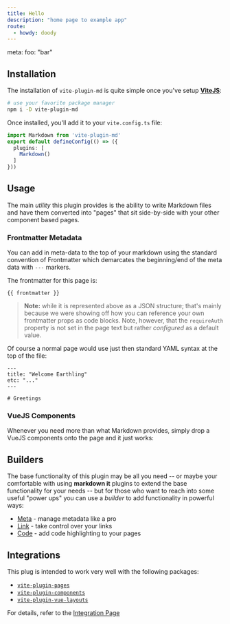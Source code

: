 ```yaml
---
title: Hello
description: "home page to example app"
route:
  - howdy: doody
---
```


<route lang="yaml">
meta:
  foo: "bar"
</route>

## Installation

The installation of `vite-plugin-md` is quite simple once you've setup [**ViteJS**](https://vitejs.dev/):

```sh
# use your favorite package manager
npm i -D vite-plugin-md
```

Once installed, you'll add it to your `vite.config.ts` file:

```ts
import Markdown from 'vite-plugin-md'
export default defineConfig(() => ({
  plugins: [
    Markdown()
  ]
}))
```

## Usage

The main _utility_ this plugin provides is the ability to write Markdown files and have them converted into "pages" that sit side-by-side with your other component based pages.

### Frontmatter Metadata

You can add in meta-data to the top of your markdown using the standard convention of Frontmatter which demarcates the beginning/end of the meta data with `---` markers.

The frontmatter for this page is:

```!json
{{ frontmatter }}
```

> **Note:** while it is represented above as a JSON structure; that's mainly because we were showing off how you can reference your own frontmatter props as code blocks. Note, however, that the `requireAuth` property is not set in the page text but rather _configured_ as a default value.

Of course a normal page would use just then standard YAML syntax at the top of the file:

```#md
---
title: "Welcome Earthling"
etc: "..."
---

# Greetings
```

### VueJS Components

Whenever you need more than what Markdown provides, simply drop a VueJS components onto the page and it just works:

<counter></counter>

## Builders

The base functionality of this plugin may be all you need -- or maybe your comfortable with using **markdown it** plugins to extend the base functionality for your needs -- but for those who want to reach into some useful "power ups" you can use a _builder_ to add functionality in powerful ways:

- [Meta](./meta-builder) - manage metadata like a pro
- [Link](./link-builder) - take control over your links
- [Code](./code-builder) - add code highlighting to your pages

## Integrations

This plug is intended to work very well with the following packages:

- [`vite-plugin-pages`](https://github.com/hannoeru/vite-plugin-pages)
- [`vite-plugin-components`](https://github.com/antfu/vite-plugin-components)
- [`vite-plugin-vue-layouts`](https://github.dev/JohnCampionJr/vite-plugin-vue-layouts)

For details, refer to the [Integration Page]()
